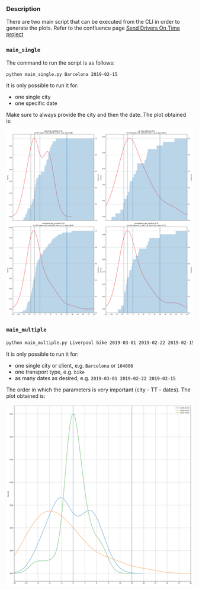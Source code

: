 ### Description

There are two main script that can be executed from the CLI in order to generate the plots. Refer to the confluence page [Send Drivers On Time project](https://stuart-team.atlassian.net/wiki/spaces/Disco/pages/775487707/Send+drivers+on+time)

### `main_single`

The command to run the script is as follows:

```bash
python main_single.py Barcelona 2019-02-15
```

It is only possible to run it for:

- one single city
- one specific date

Make sure to always provide the city and then the date. The plot obtained is:

![Barcelona 2019-02-15](https://github.com/juanmanuelperez/dataanalysis/blob/master/sendDriversOnTime/charts/single/2019-02-15_Barcelona_0.5.png)

### `main_multiple`

```bash
python main_multiple.py Liverpool bike 2019-03-01 2019-02-22 2019-02-15
```

It is only possible to run it for:

- one single city or client, e.g. `Barcelona` or `104006`
- one transport type, e.g. `bike`
- as many dates as desired, e.g. `2019-03-01 2019-02-22 2019-02-15`

The order in which the parameters is very important (city - TT - dates). The plot obtained is:

![Barcelona bike 2019-03-01 2019-02-22 2019-02-15](https://github.com/juanmanuelperez/dataanalysis/blob/master/sendDriversOnTime/charts/multiple_dist/2019-03-04T130536_dist_Barcelona_bike_0.5.png)
